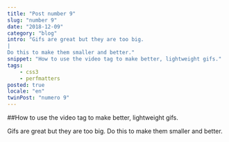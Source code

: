 ```yaml
---
title: "Post number 9"
slug: "number 9"
date: "2018-12-09"
category: "blog"
intro: "Gifs are great but they are too big.
|
Do this to make them smaller and better."
snippet: "How to use the video tag to make better, lightweight gifs."
tags:
    - css3
    - perfmatters
posted: true
locale: "en"
twinPost: "numero 9"
---
```


##How to use the video tag to make better, lightweight gifs.

Gifs are great but they are too big. Do this to make them smaller and better.